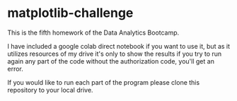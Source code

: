 # matplotlib-challenge
This is the fifth homework of the Data Analytics Bootcamp.

I have included a google colab direct notebook if you want to use it, but as it utilizes resources of my drive it's only to show the results if you try to run again any part of the code without the authorization code, you'll get an error.

If you would like to run each part of the program please clone this repository to your local drive.
